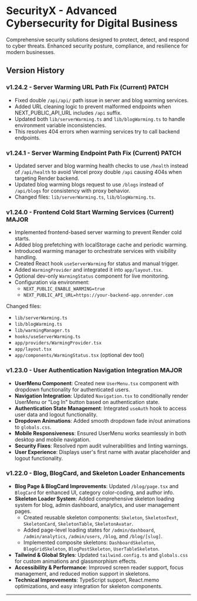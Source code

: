 # SecurityX - Advanced Cybersecurity for Digital Business

Comprehensive security solutions designed to protect, detect, and respond to cyber threats. Enhanced security posture, compliance, and resilience for modern businesses.

## Version History

### v1.24.2 - Server Warming URL Path Fix (Current) PATCH
- Fixed double `/api/api/` path issue in server and blog warming services.
- Added URL cleaning logic to prevent malformed endpoints when NEXT_PUBLIC_API_URL includes `/api` suffix.
- Updated both `lib/serverWarming.ts` and `lib/blogWarming.ts` to handle environment variable inconsistencies.
- This resolves 404 errors when warming services try to call backend endpoints.

### v1.24.1 - Server Warming Endpoint Path Fix (Current) PATCH
- Updated server and blog warming health checks to use `/health` instead of `/api/health` to avoid Vercel proxy double `/api` causing 404s when targeting Render backend.
- Updated blog warming blogs request to use `/blogs` instead of `/api/blogs` for consistency with proxy behavior.
- Changed files: `lib/serverWarming.ts`, `lib/blogWarming.ts`.

### v1.24.0 - Frontend Cold Start Warming Services (Current) MAJOR
- Implemented frontend-based server warming to prevent Render cold starts.
- Added blog prefetching with localStorage cache and periodic warming.
- Introduced warming manager to orchestrate services with visibility handling.
- Created React hook `useServerWarming` for status and manual trigger.
- Added `WarmingProvider` and integrated it into `app/layout.tsx`.
- Optional dev-only `WarmingStatus` component for live monitoring.
- Configuration via environment:
  - `NEXT_PUBLIC_ENABLE_WARMING=true`
  - `NEXT_PUBLIC_API_URL=https://your-backend-app.onrender.com`

Changed files:
- `lib/serverWarming.ts`
- `lib/blogWarming.ts`
- `lib/warmingManager.ts`
- `hooks/useServerWarming.ts`
- `app/providers/WarmingProvider.tsx`
- `app/layout.tsx`
- `app/components/WarmingStatus.tsx` (optional dev tool)

### v1.23.0 - User Authentication Navigation Integration  MAJOR
- **UserMenu Component**: Created new `UserMenu.tsx` component with dropdown functionality for authenticated users.
- **Navigation Integration**: Updated `Navigation.tsx` to conditionally render UserMenu or "Log In" button based on authentication state.
- **Authentication State Management**: Integrated `useAuth` hook to access user data and logout functionality.
- **Dropdown Animations**: Added smooth dropdown fade in/out animations to `globals.css`.
- **Mobile Responsiveness**: Ensured UserMenu works seamlessly in both desktop and mobile navigation.
- **Security Fixes**: Resolved npm audit vulnerabilities and linting warnings.
- **User Experience**: Displays user's first name with avatar placeholder and logout functionality.

### v1.22.0 - Blog, BlogCard, and Skeleton Loader Enhancements
- **Blog Page & BlogCard Improvements**: Updated `/blog/page.tsx` and `BlogCard` for enhanced UI, category color-coding, and author info.
- **Skeleton Loader System**: Added comprehensive skeleton loading system for blog, admin dashboard, analytics, and user management pages.
  - Created reusable skeleton components: `Skeleton`, `SkeletonText`, `SkeletonCard`, `SkeletonTable`, `SkeletonAvatar`.
  - Added page-level loading states for `/admin/dashboard`, `/admin/analytics`, `/admin/users`, `/blog`, and `/blog/[slug]`.
  - Implemented composite skeletons: `DashboardSkeleton`, `BlogGridSkeleton`, `BlogPostSkeleton`, `UserTableSkeleton`.
- **Tailwind & Global Styles**: Updated `tailwind.config.ts` and `globals.css` for custom animations and glassmorphism effects.
- **Accessibility & Performance**: Improved screen reader support, focus management, and reduced motion support in skeletons.
- **Technical Improvements**: TypeScript support, React.memo optimizations, and easy integration for skeleton components.

---

